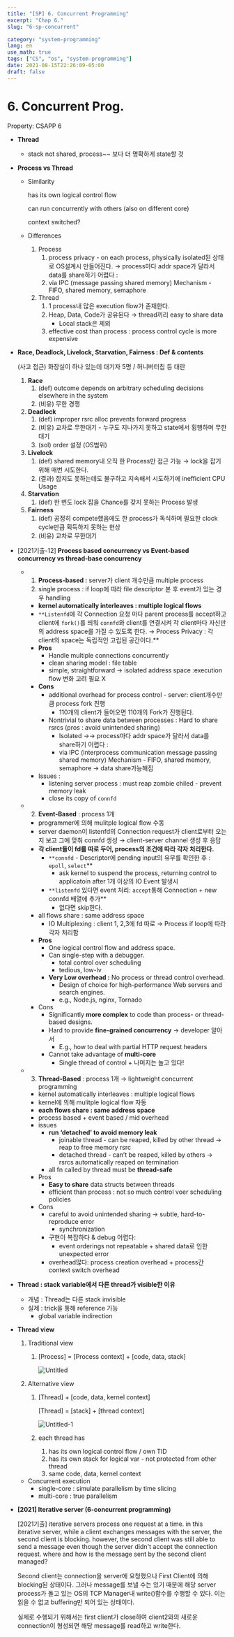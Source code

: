 ```yaml
---
title: "[SP] 6. Concurrent Programming"
excerpt: "Chap 6."
slug: "6-sp-concurrent"

category: "system-programming"
lang: en
use_math: true
tags: ["CS", "os", "system-programming"]
date: 2021-08-15T22:26:09-05:00
draft: false
---
```


# 6. Concurrent Prog.

Property: CSAPP 6

- **Thread**
    - stack not shared, process~~ 보다 더 명확하게 state할 것
- **Process vs Thread**
    - Similarity
        
        has its own logical control flow
        
        can run concurrently with others (also on different core)
        
        context switched?
        
    - Differences
        1. Process
            1. process privacy - on each process, physically isolated된 상태로 OS설계시 만들어진다. → process마다 addr space가 달라서 data를 share하기 어렵다 : 
            2. via IPC (message passing shared memory) Mechanism - FIFO, shared memory, semaphore
        2. Thread
            1. 1 process내 많은 execution flow가 존재한다.
            2. Heap, Data, Code가 공유된다 → thread끼리 easy to share data
                - Local stack은 제외
            3. effective cost than process : process control cycle is more expensive
- **Race, Deadlock, Livelock, Starvation, Fairness : Def & contents**
    
    (사고 접근) 화장실이 하나 있는데 대기자 5명 / 허니버터칩 등 대란
    
    1. **Race**
        1. (def) outcome depends on arbitrary scheduling decisions elsewhere in the system
        2. (비유) 무한 경쟁
    2. **Deadlock**
        1. (def) improper rsrc alloc prevents forward progress
        2. (비유) 교차로 무한대기 - 누구도 지나가지 못하고 state에서 횡행하며 무한대기
        3. (sol) order 설정 (OS범위)
    3. **Livelock**
        1. (def) shared memory내 오직 한 Process만 접근 가능 
        → lock을 잡기 위해 매번 시도한다.
        2. (결과) 잡지도 못하는데도 불구하고 지속해서 시도하기에 inefficient CPU Usage
    4. **Starvation**
        1. (def) 한 번도 lock 잡을 Chance를 갖지 못하는 Process 발생
    5. **Fairness**
        1. (def) 공정히 compete했음에도 한 process가 독식하며 필요한 clock cycle만큼 획득하지 못하는 현상
        2. (비유) 교차로 무한대기
- [2021기출-12] **Process based concurrency vs Event-based concurrency vs thread-base concurrency**
    - 1.  **Process-based :** server가 client 개수만큼 multiple process
        1. single process : if loop에 따라 file descriptor 본 후 event가 있는 경우 handling 
        - **kernel automatically interleaves : multiple logical flows**
        - `**Listenfd`에 각 Connection 요청 마다 parent process를 accept하고 client에 `fork()`를 띄워 `connfd`와 client를 연결시켜 각 client마다 자신만의 address space를 가질 수 있도록 한다.  → Process Privacy : 각 client의 space는 독립적인 고립된 공간이다.**
        - **Pros**
            - Handle multiple connections concurrently
            - clean sharing model : file table
            - simple, straightforward → isolated address space :execution flow 변화 고려 필요 X
        - **Cons**
            - additional overhead for process control - server: client개수만큼 process fork 진행
                - 110개의 client가 들어오면 110개의 Fork가 진행된다.
            - Nontrivial to share data between processes : Hard to share rsrcs 
            (pros : avoid unintended sharing)
                - Isolated ->→ process마다 addr space가 달라서 data를 share하기 어렵다 :
                - via IPC (interprocess communication message passing shared memory) Mechanism - FIFO, shared memory, semaphore → data share가능해짐
        - Issues :
            - listening server process : must reap zombie chiled - prevent memory leak
            - close its copy of `connfd`
    - 2. **Event-Based** : process 1개
        - programmer에 의해 mulitple logical flow 수동
        - server daemon이 listenfd의 Connection request가 client로부터 오는지 보고 그에 맞춰 connfd 생성 → client-server channel 생성 후 응답
        - **각 client들이 fd를 따로 두어, process의 조건에 따라 각자 처리한다.**
            - `**connfd` - Descriptor에 pending input의 유무를 확인한 후 : `epoll`, `select`**
                - ask kernel to suspend the process, returning control to applicatoin after 1개 이상의 IO Event 발생시
            - `**listenfd` 있다면 event 처리: `accept`통해 Connection + new connfd 배열에 추가**
                - 없다면 skip한다.
        - all flows share : same address space
            - IO Multiplexing : client 1, 2,3에 fd 따로 → Process if loop에 따라 각자 처리함
        - **Pros**
            - One logical control flow and address space.
            - Can single-step with a debugger.
                - total control over scheduling
                - tedious, low-lv
            - **Very Low overhead :** No process or thread control overhead.
                - Design of choice for high-performance Web servers and search engines.
                - e.g., Node.js, nginx, Tornado
        - Cons
            - Significantly **more complex** to code than process- or thread-based designs.
            - Hard to provide **fine-grained concurrency** → developer 알아서
                - E.g., how to deal with partial HTTP request headers
            - Cannot take advantage of **multi-core**
                - Single thread of control + 나머지는 놀고 있다!
    - 3. **Thread-Based** : process 1개 → lightweight concurrent programming
        - kernel automatically interleaves : multiple logical flows
        - kernel에 의해 mulitple logical flow 자동
        - **each flows share : same address space**
        - process based + event based / mid overhead
        - issues
            - **run ‘detached’ to avoid memory leak**
                - joinable thread - can be reaped, killed by other thread
                → reap to free memory rsrc
                - detached thread - can’t be reaped, killed by others 
                → rsrcs automatically reaped on termination
            - all fn called by thread must be **thread-safe**
        - Pros
            - **Easy to share** data structs between threads
            - efficient than process : not so much control voer scheduling policies
        - Cons
            - careful to avoid unintended sharing → subtle, hard-to-reproduce error
                - synchronization
            - 구현이 복잡하다 & debug 어렵다:
                - event orderings not repeatable + shared data로 인한 unexpected error
            - overhead많다: process creation overhead + process간 context switch overhead
- **Thread : stack variable에서 다른 thread가 visible한 이유**
    - 개념 : Thread는 다른 stack invisible
    - 실제 : trick을 통해 reference 가능
        - global variable indirection

- **Thread view**
    1. Traditional view
        1. [Process] = [Process context] + [code, data, stack]
            
            ![Untitled](https://user-images.githubusercontent.com/46957634/183250210-85429987-e8b7-4f6f-8b8b-9f40c3b04111.png)

            
    2. Alternative view
        1. [Thread] + [code, data, kernel context]
            
            [Thread] = [stack] + [thread context]
            
            ![Untitled-1](https://user-images.githubusercontent.com/46957634/183250208-7422ff11-a03f-46eb-9d95-70b59e032b68.png)

            
        2. each thread has
            1. has its own logical control flow  / own TID
            2. has its own stack for logical var - not protected from other thread
            3. same code, data, kernel context
    
    - Concurrent execution
        - single-core : simulate parallelism by time slicing
        - multi-core : true parallelism
    
- **[2021] Iterative server (6-concurrent programming)**
    
    [2021기출] iterative servers process one request at a time. in this iterative server, while a client exchanges messages with the server, the second client is blocking. however, the second client was still able to send a message even though the server didn't accept the connection request. where and how is the message sent by the second client managed?
    
    Second client는 connection을 server에 요청했으나 First Client에 의해 blocking된 상태이다. 그러나 message를 보낼 수는 있기 때문에 해당 server process가 돌고 있는 OS의 TCP Manager내 write()함수를 수행할 수 있다. 이는 읽을 수 없고 buffering만 되어 있는 상태이다.
    
    실제로 수행되기 위해서는 first client가 close하여 client2와의 새로운 connection이 형성되면 해당 message를 read하고 write한다.